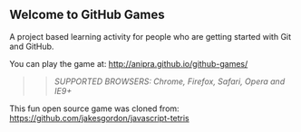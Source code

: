 ## Welcome to GitHub Games

A project based learning activity for people who are getting started with Git and GitHub.

You can play the game at: http://anipra.github.io/github-games/

>> _*SUPPORTED BROWSERS*: Chrome, Firefox, Safari, Opera and IE9+_

This fun open source game was cloned from: https://github.com/jakesgordon/javascript-tetris

